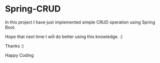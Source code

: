 # Spring-CRUD

In this project I have just implemented simple CRUD operation using Spring Boot.

Hope that next time I will do better using this knowledge. :)

Thanks :) 

Happy Coding
